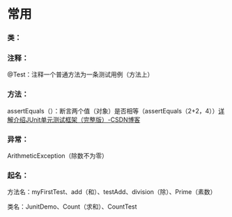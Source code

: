 # 常用

### 类：

### 注释：

@Test：注释一个普通方法为一条测试用例（方法上）

### 方法：

assertEquals（）：断言两个值（对象）是否相等（assertEquals（2+2，4））[详解介绍JUnit单元测试框架（完整版）-CSDN博客](https://blog.csdn.net/qq_26295547/article/details/83145642)

### 异常：

ArithmeticException（除数不为零）

### 起名：

方法名：myFirstTest、add（和）、testAdd、division（除）、Prime（素数）

类名：JunitDemo、Count（求和）、CountTest




